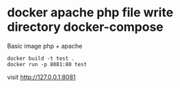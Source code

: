 # docker apache php file write directory docker-compose


Basic image php + apache

```
docker build -t test .
docker run -p 8081:80 test
```

visit http://127.0.0.1:8081
